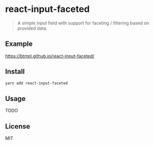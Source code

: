 # react-input-faceted

> A simple input field with support for faceting / filtering based on provided data.

## Example

https://btmpl.github.io/react-input-faceted/

## Install

```bash
yarn add react-input-faceted
```

## Usage

TODO

## License

MIT